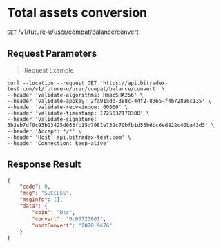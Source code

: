 # Total assets conversion

`GET` /v1/future-u/user/compat/balance/convert

## Request Parameters

> Request Example

```shell
curl --location --request GET 'https://api.bitradex-test.com/v1/future-u/user/compat/balance/convert' \
--header 'validate-algorithms: HmacSHA256' \
--header 'validate-appkey: 2fa91add-388c-44f2-8365-f4b72886c135' \
--header 'validate-recvwindow: 60000' \
--header 'validate-timestamp: 1725637178380' \
--header 'validate-signature: 5b3eb7df0c93b03425d063fc15d7081e732c70bfb1d55b6bc6ed822c40ba43d3' \
--header 'Accept: */*' \
--header 'Host: api.bitradex-test.com' \
--header 'Connection: keep-alive'
```

## Response Result

```json
{
    "code": 0,
    "msg": "SUCCESS",
    "msgInfo": [],
    "data": {
        "coin": "btc",
        "convert": "0.03723601",
        "usdtConvert": "2020.9476"
    }
}
```

